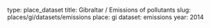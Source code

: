 type: place_dataset
title: Gibraltar / Emissions of pollutants
slug: places/gi/datasets/emissions
place: gi
dataset: emissions
year: 2014
